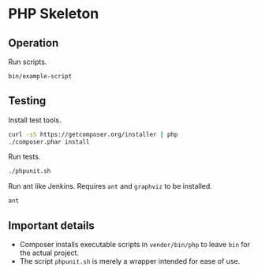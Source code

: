 # PHP Skeleton


## Operation

Run scripts.

```sh
bin/example-script
```


## Testing

Install test tools.

```sh
curl -sS https://getcomposer.org/installer | php
./composer.phar install
```

Run tests.

```sh
./phpunit.sh
```

Run ant like Jenkins. Requires `ant` and `graphviz` to be installed.

```sh
ant
```


## Important details

* Composer installs executable scripts in `vendor/bin/php` to leave `bin` for the actual project.
* The script `phpunit.sh` is merely a wrapper intended for ease of use.
